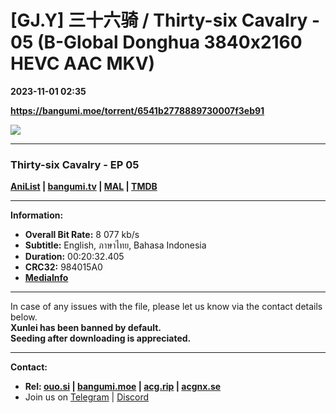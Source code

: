# [GJ.Y] 三十六骑 / Thirty-six Cavalry - 05 (B-Global Donghua 3840x2160 HEVC AAC MKV)

**2023-11-01 02:35**

**https://bangumi.moe/torrent/6541b2778889730007f3eb91**

![](https://rr1---bg.raws.dev/bfs/intl/management/9c0bb3ff7336d08d878a21699981cbe0f2423640.png@960w_540h_100Q_1c.jpg)

* * *

### **__Thirty-six Cavalry__** - EP 05

**[AniList](https://anilist.co/anime/129229) | [bangumi.tv](https://bgm.tv/subject/390893) | [MAL](https://myanimelist.net/anime/56820) | [TMDB](https://www.themoviedb.org/tv/236092)**

* * *

**Information:**

*   **Overall Bit Rate:** 8 077 kb/s
*   **Subtitle:** English, ภาษาไทย, Bahasa Indonesia
*   **Duration:** 00:20:32.405
*   **CRC32:** 984015A0
*   **[MediaInfo](https://rr1---nfo.raws.dev/%5BGJ.Y%5D%20%E4%B8%89%E5%8D%81%E5%85%AD%E9%AA%91%20-%2005%20%28B-Global%20Donghua%203840x2160%20HEVC%20AAC%20MKV%29%20%5B984015A0%5D.mkv.nfo)**

* * *

In case of any issues with the file, please let us know via the contact details below.  
**Xunlei has been banned by default.**  
**Seeding after downloading is appreciated.**

* * *

**Contact:**

*   **Rel: [ouo.si](https://ouo.si/user/BraveSail) | [bangumi.moe](https://bangumi.moe/search/63e4b7585fa12c0007949b88) | [acg.rip](https://acg.rip/user/5570) | [acgnx.se](https://share.acgnx.se/user-529-1.html)**
*   Join us on [Telegram](https://kirara-fantasia.moe/telegram) | [Discord](https://kirara-fantasia.moe/discord)